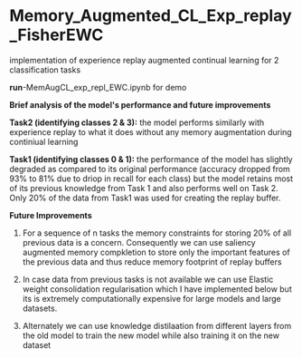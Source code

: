 # Memory_Augmented_CL_Exp_replay_FisherEWC
implementation of experience replay augmented continual learning for 2 classification tasks

**run**-MemAugCL_exp_repl_EWC.ipynb for demo


**Brief analysis of the model's performance and future improvements**

**Task2 (identifying classes 2 & 3):** 
the model performs similarly with experience replay to what it does without any memory augmentation during continiual learning

**Task1 (identifying classes 0 & 1):** 
the performance of the model has slightly degraded as compared to its original performance (accuracy dropped from 93% to 81% due to driop in recall for each class) but the model retains most of its previous knowledge from Task 1 and also performs well on Task 2. Only 20% of the data from Task1 was used for creating the replay buffer.

**Future Improvements**

1. For a sequence of n tasks the memory constraints for storing 20% of all previous data is a concern. Consequently we can use saliency augmented memory compkletion to store only the important features of the previous data and thus reduce memory footprint of replay buffers

2. In case data from previous tasks is not available we can use Elastic weight consolidation regularisation which I have implemented below but its is extremely computationally expensive for large models and large datasets.

3. Alternately we can use knowledge distilaation from different layers from the old model to train the new model while also training it on the new dataset
